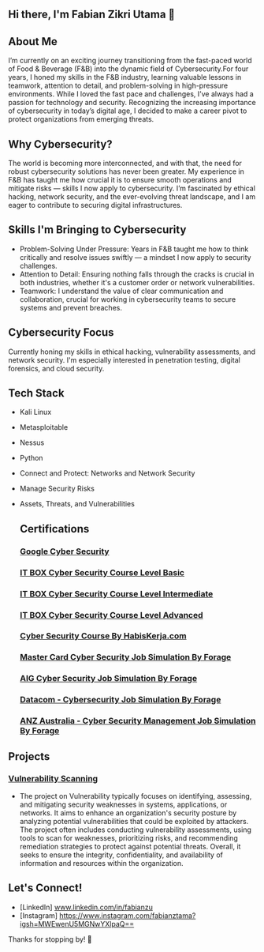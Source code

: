 ## Hi there, I'm Fabian Zikri Utama 👋
## About Me
I’m currently on an exciting journey transitioning from the fast-paced world of Food & Beverage (F&B) into the dynamic field of Cybersecurity.For four years, I honed my skills in the F&B industry, learning valuable lessons in teamwork, attention to detail, and problem-solving in high-pressure environments. While I loved the fast pace and challenges, I’ve always had a passion for technology and security. Recognizing the increasing importance of cybersecurity in today’s digital age, I decided to make a career pivot to protect organizations from emerging threats.
## Why Cybersecurity?
The world is becoming more interconnected, and with that, the need for robust cybersecurity solutions has never been greater. My experience in F&B has taught me how crucial it is to ensure smooth operations and mitigate risks — skills I now apply to cybersecurity. I’m fascinated by ethical hacking, network security, and the ever-evolving threat landscape, and I am eager to contribute to securing digital infrastructures.
## Skills I'm Bringing to Cybersecurity
- Problem-Solving Under Pressure: Years in F&B taught me how to think critically and resolve issues swiftly — a mindset I now apply to security challenges.
- Attention to Detail: Ensuring nothing falls through the cracks is crucial in both industries, whether it's a customer order or network vulnerabilities.
- Teamwork: I understand the value of clear communication and collaboration, crucial for working in cybersecurity teams to secure systems and prevent breaches.
## Cybersecurity Focus
Currently honing my skills in ethical hacking, vulnerability assessments, and network security. I'm especially interested in penetration testing, digital forensics, and cloud security.
## Tech Stack
- Kali Linux
- Metasploitable
- Nessus
- Python
- Connect and Protect: Networks and Network Security
- Manage Security Risks
- Assets, Threats, and Vulnerabilities

  ## Certifications
  ### [Google Cyber Security](https://www.coursera.org/account/accomplishments/professional-cert/UZ5TDKIZLSLX)
  ### [IT BOX Cyber Security Course Level Basic](https://itbox.id/certificate-verifier/139414075-13ECBB898-12CE9C6B3/)
  ### [IT BOX Cyber Security Course Level Intermediate](https://itbox.id/certificate-verifier/139414075-1395F0468-12CE9C6B3/)
  ### [IT BOX Cyber Security Course Level Advanced](https://itbox.id/certificate-verifier/139414075-1395F29E7-12CE9C6B3/)
  ### [Cyber Security Course By HabisKerja.com](https://drive.google.com/file/d/1i-OMxNAPMeax3RG2F7HX33pHIBRZ71RW/view?usp=drive_link)
  ### [Master Card Cyber Security Job Simulation By Forage](https://forage-uploads-prod.s3.amazonaws.com/completion-certificates/mastercard/vcKAB5yYAgvemepGQ_Mastercard_vKKZLz3w23gpAxRQ7_1728104002457_completion_certificate.pdf)
  ### [AIG Cyber Security Job Simulation By Forage](https://forage-uploads-prod.s3.amazonaws.com/completion-certificates/AIG/2ZFnEGEDKTQMtEv9C_AIG_vKKZLz3w23gpAxRQ7_1728110776883_completion_certificate.pdf)
  ### [Datacom - Cybersecurity Job Simulation By Forage](https://forage-uploads-prod.s3.amazonaws.com/completion-certificates/Datacom/yTszJTvkHFBH6zAn3_Datacom_vKKZLz3w23gpAxRQ7_1729515348484_completion_certificate.pdf)
  ### [ANZ Australia - Cyber Security Management Job Simulation By Forage](https://forage-uploads-prod.s3.amazonaws.com/completion-certificates/ANZ/Hf4QMESoFeQwXPsiH_ANZ%20Australia_vKKZLz3w23gpAxRQ7_1729515937646_completion_certificate.pdf)
  
## Projects
### [Vulnerability Scanning](https://github.com/fabzutama/Vulnerability-Scanning-Project)
- The project on Vulnerability typically focuses on identifying, assessing, and mitigating security weaknesses in systems, applications, or networks. It aims to enhance an organization's security posture by analyzing potential vulnerabilities that could be exploited by attackers. The project often includes conducting vulnerability assessments, using tools to scan for weaknesses, prioritizing risks, and recommending remediation strategies to protect against potential threats. Overall, it seeks to ensure the integrity, confidentiality, and availability of information and resources within the organization.
  

## Let's Connect!
- [LinkedIn] www.linkedin.com/in/fabianzu
- [Instagram] https://www.instagram.com/fabianztama?igsh=MWEwenU5MGNwYXlpaQ==

Thanks for stopping by! 🚀
